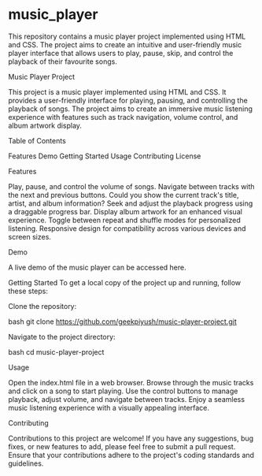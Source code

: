 # music_player
This repository contains a music player project implemented using HTML and CSS. The project aims to create an intuitive and user-friendly music player interface that allows users to play, pause, skip, and control the playback of their favourite songs.

Music Player Project

This project is a music player implemented using HTML and CSS. It provides a user-friendly interface for playing, pausing, and controlling the playback of songs. The project aims to create an immersive music listening experience with features such as track navigation, volume control, and album artwork display.

Table of Contents

Features
Demo
Getting Started
Usage
Contributing
License

Features

Play, pause, and control the volume of songs.
Navigate between tracks with the next and previous buttons.
Could you show the current track's title, artist, and album information?
Seek and adjust the playback progress using a draggable progress bar.
Display album artwork for an enhanced visual experience.
Toggle between repeat and shuffle modes for personalized listening.
Responsive design for compatibility across various devices and screen sizes.

Demo

A live demo of the music player can be accessed here.

Getting Started
To get a local copy of the project up and running, follow these steps:

Clone the repository:

bash
git clone https://github.com/geekpiyush/music-player-project.git

Navigate to the project directory:

bash
cd music-player-project

Usage

Open the index.html file in a web browser.
Browse through the music tracks and click on a song to start playing.
Use the control buttons to manage playback, adjust volume, and navigate between tracks.
Enjoy a seamless music listening experience with a visually appealing interface.

Contributing

Contributions to this project are welcome! If you have any suggestions, bug fixes, or new features to add, please feel free to submit a pull request. Ensure that your contributions adhere to the project's coding standards and guidelines.
